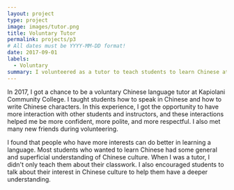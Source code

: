 ```yaml
---
layout: project
type: project
image: images/tutor.png
title: Voluntary Tutor
permalink: projects/p3
# All dates must be YYYY-MM-DD format!
date: 2017-09-01
labels:
  - Voluntary
summary: I volunteered as a tutor to teach students to learn Chinese at Kapiolani Community College.
---
```


In 2017, I got a chance to be a voluntary Chinese language tutor at Kapiolani Community College. I taught students how to speak in Chinese and how to write Chinese characters. In this experience, I got the opportunity to have more interaction with other students and instructors, and these interactions helped me be more confident, more polite, and more respectful. I also met many new friends during volunteering.

I found that people who have more interests can do better in learning a language. Most students who wanted to learn Chinese had some general and superficial understanding of Chinese culture. When I was a tutor, I didn't only teach them about their classwork. I also encouraged students to talk about their interest in Chinese culture to help them have a deeper understanding.
